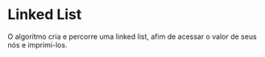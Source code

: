 # Linked List
O algoritmo cria e percorre uma linked list, afim de acessar o valor de seus nós e imprimi-los.